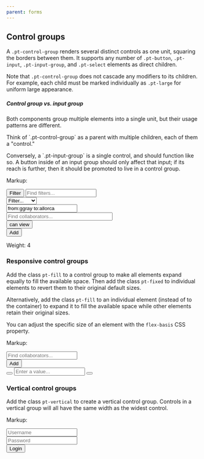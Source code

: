 ```yaml
---
parent: forms
---
```


## Control groups

A `.pt-control-group` renders several distinct controls as one unit, squaring the borders between
them. It supports any number of `.pt-button`, `.pt-input`, `.pt-input-group`, and `.pt-select`
elements as direct children.

Note that `.pt-control-group` does not cascade any modifiers to its children. For example, each
child must be marked individually as `.pt-large` for uniform large appearance.

<div class="pt-callout pt-intent-success pt-icon-comparison">
<h5>Control group vs. input group</h5>
<p>Both components group multiple elements into a single unit, but their usage patterns are
different.</p>
<p>Think of `.pt-control-group` as a parent with multiple children, each of them a
"control."</p>
<p>Conversely, a `.pt-input-group` is a single control, and should function like so. A
button inside of an input group should only affect that input; if its reach is further, then it
should be promoted to live in a control group.</p>
</div>

Markup:
<div class="pt-control-group-example">
<div class="pt-control-group">
<button class="pt-button pt-icon-filter">Filter</button>
<input type="text" class="pt-input" placeholder="Find filters..." />
</div>
<div class="pt-control-group">
<div class="pt-select">
<select>
<option selected>Filter...</option>
<option value="1">Issues</option>
<option value="2">Requests</option>
<option value="3">Projects</option>
</select>
</div>
<div class="pt-input-group">
<span class="pt-icon pt-icon-search"></span>
<input type="text" class="pt-input" value="from:ggray to:allorca" />
</div>
</div>
<div class="pt-control-group">
<div class="pt-input-group">
<span class="pt-icon pt-icon-people"></span>
<input type="text" class="pt-input" placeholder="Find collaborators..." style="padding-right:94px" />
<div class="pt-input-action">
<button class="pt-button pt-minimal pt-intent-primary">
can view<span class="pt-icon-standard pt-icon-caret-down pt-align-right"></span>
</button>
</div>
</div>
<button class="pt-button pt-intent-primary">Add</button>
</div>
</div>

Weight: 4

### Responsive control groups

Add the class `pt-fill` to a control group to make all elements expand equally to fill the
available space. Then add the class `pt-fixed` to individual elements to revert them to their
original default sizes.

Alternatively, add the class `pt-fill` to an individual element (instead of to the container)
to expand it to fill the available space while other elements retain their original sizes.

You can adjust the specific size of an element with the `flex-basis` CSS property.

Markup:
<div class="pt-control-group-example">
<div class="pt-control-group">
<div class="pt-input-group pt-fill">
<span class="pt-icon pt-icon-people"></span>
<input type="text" class="pt-input" placeholder="Find collaborators..." />
</div>
<button class="pt-button pt-intent-primary">Add</button>
</div>
<div class="pt-control-group pt-fill">
<button class="pt-button pt-icon-minus pt-fixed"></button>
<input type="text" class="pt-input" placeholder="Enter a value..." />
<button class="pt-button pt-icon-plus pt-fixed"></button>
</div>
</div>

### Vertical control groups

Add the class `pt-vertical` to create a vertical control group. Controls in a vertical group
will all have the same width as the widest control.

Markup:
<div class="pt-control-group pt-vertical" style="width: 300px;">
<div class="pt-input-group pt-large">
<span class="pt-icon pt-icon-person"></span>
<input type="text" class="pt-input" placeholder="Username" />
</div>
<div class="pt-input-group pt-large">
<span class="pt-icon pt-icon-lock"></span>
<input type="password" class="pt-input" placeholder="Password" />
</div>
<button class="pt-button pt-large pt-intent-primary">Login</button>
</div>
